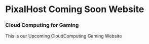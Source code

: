 # PixalHost Coming Soon Website
### Cloud Computing for Gaming

This is our Upcoming CloudComputing Gaming Website
